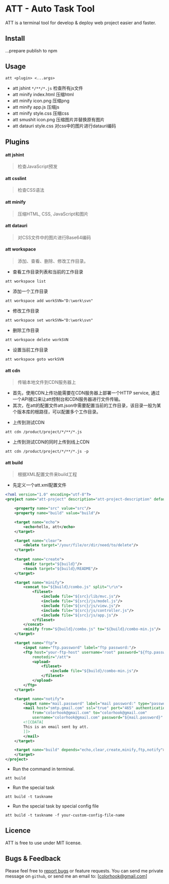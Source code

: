 # ATT - Auto Task Tool
ATT is a terminal tool for develop & deploy web project easier and faster.

## Install

...prepare publish to npm

## Usage
```shell
att <plugin> <...args>
```

* att jshint `*/**/*.js` 检查所有js文件
* att minify index.html  压缩html
* att minify icon.png  压缩png
* att minify app.js  压缩js
* att minify style.css  压缩css
* att smushit icon.png 压缩图片并替换原有图片
* att datauri style.css  对css中的图片进行datauri编码

## Plugins

#### att jshint
> 检查JavaScript预发

#### att csslint
> 检查CSS语法

#### att minify
> 压缩HTML, CSS, JavaScript和图片

#### att datauri
> 对CSS文件中的图片进行Base64编码

#### att workspace
>添加、查看、删除、修改工作目录。

+ 查看工作目录列表和当前的工作目录
```shell
att workspace list
```

+ 添加一个工作目录
```shell
att workspace add workSVN="D:\work\svn"
```

+ 修改工作目录
```shell
att workspace set workSVN="D:\work\svn"
```

+ 删除工作目录
```shell
att workspace delete workSVN
```

+ 设置当前工作目录
```shell
att workspace goto workSVN
```

#### att cdn
> 传输本地文件到CDN服务器上
* 首先，使用CDN上传功能需要在CDN服务器上部署一个HTTP service, 通过一个API接口来让att控制台和CDN服务器进行文件传输。
* 其次，在att的配置文件att.json中需要配置当前的工作目录，该目录一般为某个版本库的根路径，可以配置多个工作目录。
+ 上传到测试CDN

```shell
att cdn /product/project/*/**/*.js
```

+ 上传到测试CDN的同时上传到线上CDN

```shell
att cdn /product/project/*/**/*.js -p
```

#### att build
> 根据XML配置文件来build工程

+ 先定义一个att.xml配置文件

```xml
<?xml version="1.0" encoding="utf-8"?>
<project name="att-project" description="att-project-description" default="build" basedir=".">

	<property name="src" value="src"/>
	<property name="build" value="build"/>

	<target name="echo">
		<echo>hello, att</echo>
	</target>

	<target name="clear">
		<delete target="/your/file/or/dir/need/to/delete"/>
	</target>
	
	<target name="create">
	    <mkdir target="${build}"/>
	    <touch target="${build}/README"/>
	</target>

	<target name="minify">
		<concat to="${build}/combo.js" split="\r\n">
			<fileset>
				<include file="${src}/lib/mvc.js"/>
				<include file="${src}/js/model.js"/>
				<include file="${src}/js/view.js"/>
				<include file="${src}/js/controller.js"/>
				<include file="${src}/js/app.js"/>
			</fileset>
		</concat>
		<minify from="${build}/combo.js" to="${build}/combo-min.js"/>
	</target>

	<target name="ftp">
		<input name="ftp.password" label="ftp password:"/>
		<ftp host="your-ftp-host" username="root" password="${ftp.password}" port="21" 
			remotedir="/att">
			<upload>
				<fileset>
					<include file="${build}/combo-min.js"/>
				</fileset>
			</upload>
		</ftp>
	</target>

	<target name="notify">
		<input name="mail.password" label="mail password:" type="password"/>
		<mail host="smtp.gmail.com" ssl="true" port="465" authentication="login"
			from="colorhook@gmail.com" to="colorhook@gmail.com"
			username="colorhook@gmail.com" password="${mail.password}"  subject="att notification">
		<![CDATA[
		This is an email sent by att.
		]]>
		</mail>
	</target>

	<target name="build" depends="echo,clear,create,minify,ftp,notify">
	</target>
</project>
```

+ Run the command in terminal.

```shell
att build
```

+ Run the special task

```shell
att build -t taskname
```
+ Run the special task by special config file

```shell
att build -t taskname -f your-custom-config-file-name
```

## Licence

ATT is free to use under MIT license. 

## Bugs & Feedback

Please feel free to [report bugs](http://github.com/colorhook/att/issues) or feature requests.
You can send me private message on `github`, or send me an email to: [colorhook@gmail.com]
